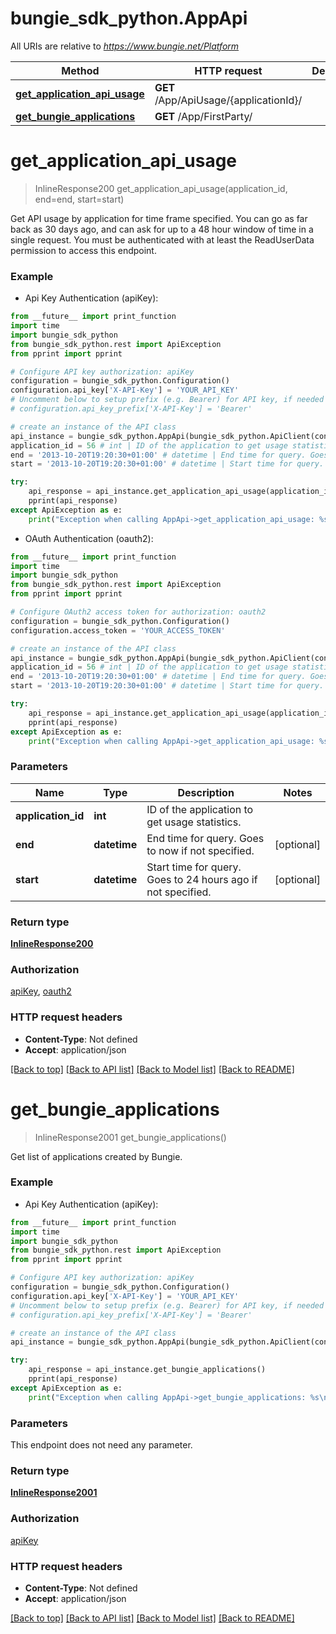 # bungie_sdk_python.AppApi

All URIs are relative to *https://www.bungie.net/Platform*

Method | HTTP request | Description
------------- | ------------- | -------------
[**get_application_api_usage**](AppApi.md#get_application_api_usage) | **GET** /App/ApiUsage/{applicationId}/ | 
[**get_bungie_applications**](AppApi.md#get_bungie_applications) | **GET** /App/FirstParty/ | 


# **get_application_api_usage**
> InlineResponse200 get_application_api_usage(application_id, end=end, start=start)



Get API usage by application for time frame specified. You can go as far back as 30 days ago, and can ask for up to a 48 hour window of time in a single request. You must be authenticated with at least the ReadUserData permission to access this endpoint.

### Example

* Api Key Authentication (apiKey): 
```python
from __future__ import print_function
import time
import bungie_sdk_python
from bungie_sdk_python.rest import ApiException
from pprint import pprint

# Configure API key authorization: apiKey
configuration = bungie_sdk_python.Configuration()
configuration.api_key['X-API-Key'] = 'YOUR_API_KEY'
# Uncomment below to setup prefix (e.g. Bearer) for API key, if needed
# configuration.api_key_prefix['X-API-Key'] = 'Bearer'

# create an instance of the API class
api_instance = bungie_sdk_python.AppApi(bungie_sdk_python.ApiClient(configuration))
application_id = 56 # int | ID of the application to get usage statistics.
end = '2013-10-20T19:20:30+01:00' # datetime | End time for query. Goes to now if not specified. (optional)
start = '2013-10-20T19:20:30+01:00' # datetime | Start time for query. Goes to 24 hours ago if not specified. (optional)

try:
    api_response = api_instance.get_application_api_usage(application_id, end=end, start=start)
    pprint(api_response)
except ApiException as e:
    print("Exception when calling AppApi->get_application_api_usage: %s\n" % e)
```


* OAuth Authentication (oauth2): 
```python
from __future__ import print_function
import time
import bungie_sdk_python
from bungie_sdk_python.rest import ApiException
from pprint import pprint

# Configure OAuth2 access token for authorization: oauth2
configuration = bungie_sdk_python.Configuration()
configuration.access_token = 'YOUR_ACCESS_TOKEN'

# create an instance of the API class
api_instance = bungie_sdk_python.AppApi(bungie_sdk_python.ApiClient(configuration))
application_id = 56 # int | ID of the application to get usage statistics.
end = '2013-10-20T19:20:30+01:00' # datetime | End time for query. Goes to now if not specified. (optional)
start = '2013-10-20T19:20:30+01:00' # datetime | Start time for query. Goes to 24 hours ago if not specified. (optional)

try:
    api_response = api_instance.get_application_api_usage(application_id, end=end, start=start)
    pprint(api_response)
except ApiException as e:
    print("Exception when calling AppApi->get_application_api_usage: %s\n" % e)
```

### Parameters

Name | Type | Description  | Notes
------------- | ------------- | ------------- | -------------
 **application_id** | **int**| ID of the application to get usage statistics. | 
 **end** | **datetime**| End time for query. Goes to now if not specified. | [optional] 
 **start** | **datetime**| Start time for query. Goes to 24 hours ago if not specified. | [optional] 

### Return type

[**InlineResponse200**](InlineResponse200.md)

### Authorization

[apiKey](../README.md#apiKey), [oauth2](../README.md#oauth2)

### HTTP request headers

 - **Content-Type**: Not defined
 - **Accept**: application/json

[[Back to top]](#) [[Back to API list]](../README.md#documentation-for-api-endpoints) [[Back to Model list]](../README.md#documentation-for-models) [[Back to README]](../README.md)

# **get_bungie_applications**
> InlineResponse2001 get_bungie_applications()



Get list of applications created by Bungie.

### Example

* Api Key Authentication (apiKey): 
```python
from __future__ import print_function
import time
import bungie_sdk_python
from bungie_sdk_python.rest import ApiException
from pprint import pprint

# Configure API key authorization: apiKey
configuration = bungie_sdk_python.Configuration()
configuration.api_key['X-API-Key'] = 'YOUR_API_KEY'
# Uncomment below to setup prefix (e.g. Bearer) for API key, if needed
# configuration.api_key_prefix['X-API-Key'] = 'Bearer'

# create an instance of the API class
api_instance = bungie_sdk_python.AppApi(bungie_sdk_python.ApiClient(configuration))

try:
    api_response = api_instance.get_bungie_applications()
    pprint(api_response)
except ApiException as e:
    print("Exception when calling AppApi->get_bungie_applications: %s\n" % e)
```

### Parameters
This endpoint does not need any parameter.

### Return type

[**InlineResponse2001**](InlineResponse2001.md)

### Authorization

[apiKey](../README.md#apiKey)

### HTTP request headers

 - **Content-Type**: Not defined
 - **Accept**: application/json

[[Back to top]](#) [[Back to API list]](../README.md#documentation-for-api-endpoints) [[Back to Model list]](../README.md#documentation-for-models) [[Back to README]](../README.md)


